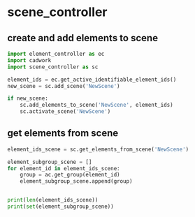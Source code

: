 # scene_controller
## create and add elements to scene

```python 
import element_controller as ec
import cadwork
import scene_controller as sc

element_ids = ec.get_active_identifiable_element_ids()
new_scene = sc.add_scene('NewScene')

if new_scene:
    sc.add_elements_to_scene('NewScene', element_ids)
    sc.activate_scene('NewScene')

```

## get elements from scene

```python 
element_ids_scene = sc.get_elements_from_scene('NewScene')

element_subgroup_scene = []
for element_id in element_ids_scene:
    group = ac.get_group(element_id)
    element_subgroup_scene.append(group)


print(len(element_ids_scene))
print(set(element_subgroup_scene))

```
